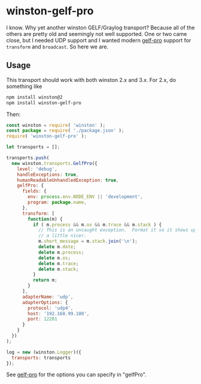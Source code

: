 # winston-gelf-pro

I know.  Why yet another winston GELF/Graylog transport?  Because all of the others are pretty old and
seemingly not well supported.  One or two came close, but I needed UDP support and I wanted modern
[gelf-pro](https://github.com/kkamkou/node-gelf-pro) support for `transform` and `broadcast`.  So here we are.

## Usage

This transport should work with both winston 2.x and 3.x.  For 2.x, do something like

```sh
npm install winston@2
npm install winston-gelf-pro
```

Then:

```javascript
const winston = require( 'winston' );
const package = require( './package.json' );
require( 'winston-gelf-pro' );

let transports = [];

transports.push(
  new winston.transports.GelfPro({
    level: 'debug',
    handleExceptions: true,
    humanReadableUnhandledException: true,
    gelfPro: {
      fields: {
        env: process.env.NODE_ENV || 'development',
        program: package.name,
      },
      transform: [
        function(m) {
          if ( m.process && m.os && m.trace && m.stack ) {
            // This is an uncaught exception.  Format it so it shows up
            // a little nicer.
            m.short_message = m.stack.join('\n');
            delete m.date;
            delete m.process;
            delete m.os;
            delete m.trace;
            delete m.stack;
          }
          return m;
        }
      ],
      adapterName: 'udp',
      adapterOptions: {
        protocol: 'udp4',
        host: '192.168.99.100',
        port: 12201
      }
    }
  })
);

log = new (winston.Logger)({
  transports: transports
});
```

See [gelf-pro](https://github.com/kkamkou/node-gelf-pro) for the options you can specify in "gelfPro".


